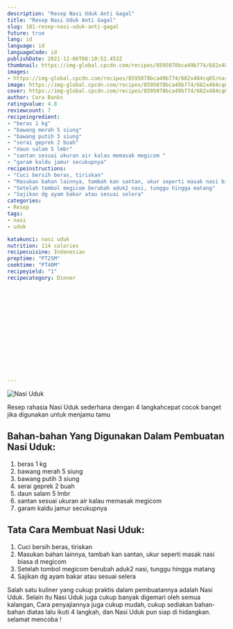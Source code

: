 ```yaml
---
description: "Resep Nasi Uduk Anti Gagal"
title: "Resep Nasi Uduk Anti Gagal"
slug: 181-resep-nasi-uduk-anti-gagal
future: true
lang: id
language: id
languageCode: id
publishDate: 2021-12-06T08:10:52.453Z 
thumbnail: https://img-global.cpcdn.com/recipes/8595078bca49b774/682x484cq65/nasi-uduk-foto-resep-utama.png
images:
- https://img-global.cpcdn.com/recipes/8595078bca49b774/682x484cq65/nasi-uduk-foto-resep-utama.png
image: https://img-global.cpcdn.com/recipes/8595078bca49b774/682x484cq65/nasi-uduk-foto-resep-utama.png
cover: https://img-global.cpcdn.com/recipes/8595078bca49b774/682x484cq65/nasi-uduk-foto-resep-utama.png
author: Cora Banks
ratingvalue: 4.8
reviewcount: 7
recipeingredient:
- "beras 1 kg"
- "bawang merah 5 siung"
- "bawang putih 3 siung"
- "serai geprek 2 buah"
- "daun salam 5 lmbr"
- "santan sesuai ukuran air kalau memasak megicom "
- "garam kaldu jamur secukupnya"
recipeinstructions:
- "Cuci bersih beras, tiriskan"
- "Masukan bahan lainnya, tambah kan santan, ukur seperti masak nasi biasa d megicom"
- "Setelah tombol megicom berubah aduk2 nasi, tunggu hingga matang"
- "Sajikan dg ayam bakar atau sesuai selera"
categories:
- Resep
tags:
- nasi
- uduk

katakunci: nasi uduk 
nutrition: 114 calories
recipecuisine: Indonesian
preptime: "PT25M"
cooktime: "PT40M"
recipeyield: "1"
recipecategory: Dinner


     
    
    
    
    
    
    
    
    
    
    
      
    
---
```



![Nasi Uduk](https://img-global.cpcdn.com/recipes/8595078bca49b774/682x484cq65/nasi-uduk-foto-resep-utama.png)

Resep rahasia Nasi Uduk  sederhana dengan 4 langkahcepat cocok banget jika digunakan untuk menjamu tamu

<!--inarticleads1-->

## Bahan-bahan Yang Digunakan Dalam Pembuatan Nasi Uduk:

1. beras 1 kg
1. bawang merah 5 siung
1. bawang putih 3 siung
1. serai geprek 2 buah
1. daun salam 5 lmbr
1. santan sesuai ukuran air kalau memasak megicom 
1. garam kaldu jamur secukupnya



<!--inarticleads2-->

## Tata Cara Membuat Nasi Uduk:

1. Cuci bersih beras, tiriskan
1. Masukan bahan lainnya, tambah kan santan, ukur seperti masak nasi biasa d megicom
1. Setelah tombol megicom berubah aduk2 nasi, tunggu hingga matang
1. Sajikan dg ayam bakar atau sesuai selera




Salah satu kuliner yang cukup praktis dalam pembuatannya adalah  Nasi Uduk. Selain itu  Nasi Uduk  juga cukup banyak digemari oleh semua kalangan, Cara penyajiannya juga cukup mudah, cukup sediakan bahan-bahan diatas lalu ikuti 4 langkah, dan  Nasi Uduk  pun siap di hidangkan. selamat mencoba !
